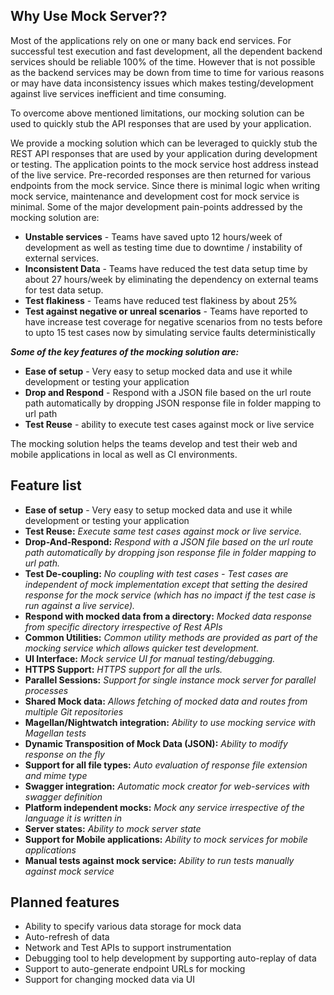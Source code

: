 ## Why Use Mock Server??

Most of the applications rely on one or many back end services. For successful test execution and fast development, all the dependent backend services should be reliable 100% of the time. However that is not possible as the backend services may be down from time to time for various reasons or may have data inconsistency issues which makes testing/development against live services inefficient and time consuming.

To overcome above mentioned limitations, our mocking solution can be used to quickly stub the API responses that are used by your application.

We provide a mocking solution which can be leveraged to quickly stub the REST API responses that are used by your application during development or testing. The application points to the mock service host address instead of the live service. Pre-recorded responses are then returned for various endpoints from the mock service. Since there is minimal logic when writing mock service, maintenance and development cost for mock service is minimal. Some of the major development pain-points addressed by the mocking solution are:
* **Unstable services** - Teams have saved upto 12 hours/week of development as well as testing time due to downtime / instability of external services.
* **Inconsistent Data** - Teams have reduced the test data setup time by about 27 hours/week by eliminating the dependency on external teams for test data setup.
* **Test flakiness** - Teams have reduced test flakiness by about 25%
* **Test against negative or unreal scenarios** - Teams have reported to have increase test coverage for negative scenarios from no tests before to upto 15 test cases now by simulating service faults deterministically

**_Some of the key features of the mocking solution are:_**

* **Ease of setup** - Very easy to setup mocked data and use it while development or testing your application
* **Drop and Respond** - Respond with a JSON file based on the url route path automatically by dropping JSON response file in folder mapping to url path
* **Test Reuse** - ability to execute test cases against mock or live service

The mocking solution helps the teams develop and test their web and mobile applications in local as well as CI environments.

## Feature list

 * **Ease of setup** - Very easy to setup mocked data and use it while development or testing your application
 * **Test Reuse:** _Execute same test cases against mock or live service._
 * **Drop-And-Respond:** _Respond with a JSON file based on the url route path automatically by dropping json response file in folder mapping to url path._
 * **Test De-coupling:** _No coupling with test cases - Test cases are independent of mock implementation except that setting the desired response for the mock service (which has no impact if the test case is run against a live service)._
 * **Respond with mocked data from a directory:** _Mocked data response from specific directory irrespective of Rest APIs_
 * **Common Utilities:** _Common utility methods are provided as part of the mocking service which allows quicker test development._
 * **UI Interface:** _Mock service UI for manual testing/debugging._
 * **HTTPS Support:** _HTTPS support for all the urls._
 * **Parallel Sessions:** _Support for single instance mock server for parallel processes_
 * **Shared Mock data:** _Allows fetching of mocked data and routes from multiple Git repositories_
 * **Magellan/Nightwatch integration:** _Ability to use mocking service with Magellan tests_
 * **Dynamic Transposition of Mock Data (JSON):** _Ability to modify response on the fly_
 * **Support for all file types:** _Auto evaluation of response file extension and mime type_
 * **Swagger integration:** _Automatic mock creator for web-services with swagger definition_
 * **Platform independent mocks:** _Mock any service irrespective of the language it is written in_
 * **Server states:** _Ability to mock server state_
 * **Support for Mobile applications:** _Ability to mock services for mobile applications_
 * **Manual tests against mock service:** _Ability to run tests manually against mock service_

## Planned features

 * Ability to specify various data storage for mock data
 * Auto-refresh of data
 * Network and Test APIs to support instrumentation
 * Debugging tool to help development by supporting auto-replay of data
 * Support to auto-generate endpoint URLs for mocking
 * Support for changing mocked data via UI
